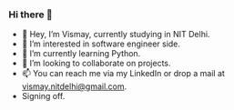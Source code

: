 ### Hi there 👋

- 👋 Hey, I’m Vismay, currently studying in NIT Delhi.   
- 👀 I’m interested in software engineer side.
- 🌱 I’m currently learning Python. 
- 💞️ I’m looking to collaborate on projects.
- 📫 You can reach me via my LinkedIn or drop a mail at vismay.nitdelhi@gmail.com.
- Signing off.

